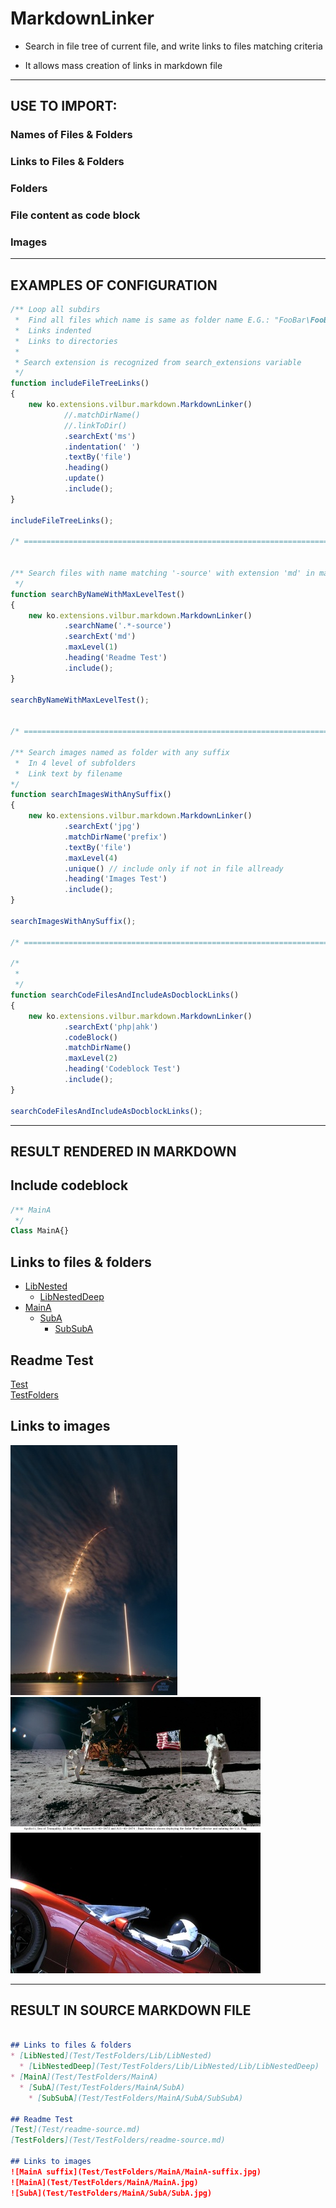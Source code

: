 # MarkdownLinker  

* Search in file tree of current file, and write links to files matching criteria  

* It allows mass creation of links in markdown file  

------------------------------------------------------------------------------------  

## USE TO IMPORT:  

### Names of Files & Folders  
### Links to Files & Folders  
### Folders  
### File content as code block  
### Images  

------------------------------------------------------------------------------------  

## EXAMPLES OF CONFIGURATION  

``` javascript
/** Loop all subdirs
 *  Find all files which name is same as folder name E.G.: "FooBar\FooBar.php"
 *  Links indented
 *  Links to directories
 *
 * Search extension is recognized from search_extensions variable
 */
function includeFileTreeLinks()
{
	new ko.extensions.vilbur.markdown.MarkdownLinker()
			//.matchDirName()
			//.linkToDir()			
			.searchExt('ms')
			.indentation(' ')
			.textBy('file')
			.heading()
			.update()
			.include();
}

includeFileTreeLinks();

/* ===================================================================================================== */ 


/** Search files with name matching '-source' with extension 'md' in main directory
 */
function searchByNameWithMaxLevelTest()
{
	new ko.extensions.vilbur.markdown.MarkdownLinker()
			.searchName('.*-source')
			.searchExt('md')
			.maxLevel(1)
			.heading('Readme Test')
			.include();
}

searchByNameWithMaxLevelTest();


/* ===================================================================================================== */ 

/** Search images named as folder with any suffix
 *  In 4 level of subfolders
 *  Link text by filename
*/
function searchImagesWithAnySuffix()
{
	new ko.extensions.vilbur.markdown.MarkdownLinker()
			.searchExt('jpg')
			.matchDirName('prefix')
			.textBy('file')
			.maxLevel(4)
			.unique() // include only if not in file allready
			.heading('Images Test')
			.include();
}

searchImagesWithAnySuffix();

/* ===================================================================================================== */ 

/*
 *
 */
function searchCodeFilesAndIncludeAsDocblockLinks()
{
	new ko.extensions.vilbur.markdown.MarkdownLinker()
			.searchExt('php|ahk')
			.codeBlock()										
			.matchDirName()
			.maxLevel(2)
			.heading('Codeblock Test')
			.include();
}

searchCodeFilesAndIncludeAsDocblockLinks();
```  

------------------------------------------------------------------------------------  


## RESULT RENDERED IN MARKDOWN  

## Include codeblock  

``` php
/** MainA
 */
Class MainA{}
```  


## Links to files & folders  

* [LibNested](Test/TestFolders/Lib/LibNested)  
  * [LibNestedDeep](Test/TestFolders/Lib/LibNested/Lib/LibNestedDeep)  
* [MainA](Test/TestFolders/MainA)  
  * [SubA](Test/TestFolders/MainA/SubA)  
    * [SubSubA](Test/TestFolders/MainA/SubA/SubSubA)  

## Readme Test  
[Test](Test/readme-source.md)  
[TestFolders](Test/TestFolders/readme-source.md)  


## Links to images  
![MainA suffix](Test/TestFolders/MainA/MainA-suffix.jpg)  
![MainA](Test/TestFolders/MainA/MainA.jpg)  
![SubA](Test/TestFolders/MainA/SubA/SubA.jpg)  

------------------------------------------------------------------------------------  


## RESULT IN SOURCE MARKDOWN FILE  

``` markdown  

## Links to files & folders  
* [LibNested](Test/TestFolders/Lib/LibNested)  
  * [LibNestedDeep](Test/TestFolders/Lib/LibNested/Lib/LibNestedDeep)  
* [MainA](Test/TestFolders/MainA)  
  * [SubA](Test/TestFolders/MainA/SubA)  
    * [SubSubA](Test/TestFolders/MainA/SubA/SubSubA)  

## Readme Test  
[Test](Test/readme-source.md)  
[TestFolders](Test/TestFolders/readme-source.md)  

## Links to images  
![MainA suffix](Test/TestFolders/MainA/MainA-suffix.jpg)  
![MainA](Test/TestFolders/MainA/MainA.jpg)  
![SubA](Test/TestFolders/MainA/SubA/SubA.jpg)  

```  
  